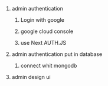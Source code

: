 1. admin authentication

   1. Login with google
   1. google cloud console

   1. use Next AUTH.JS

2. admin authentication put in database

   1. connect whit mongodb

3. admin design ui
